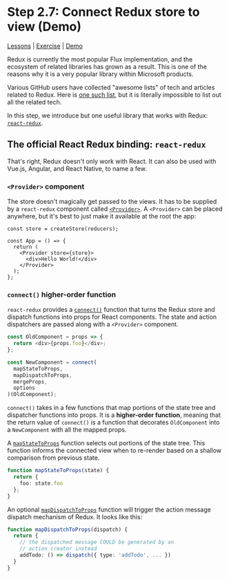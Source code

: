 # Step 2.7: Connect Redux store to view (Demo)

[Lessons](../) | [Exercise](./exercise/) | [Demo](./demo/)

Redux is currently the most popular Flux implementation, and the ecosystem of related libraries has grown as a result. This is one of the reasons why it is a very popular library within Microsoft products.

Various GitHub users have collected "awesome lists" of tech and articles related to Redux. Here is [one such list](https://github.com/xgrommx/awesome-redux#react---a-javascript-library-for-building-user-interfaces), but it is literally impossible to list out all the related tech.

In this step, we introduce but one useful library that works with Redux: [`react-redux`](https://react-redux.js.org/).

## The official React Redux binding: `react-redux`

That's right, Redux doesn't only work with React. It can also be used with Vue.js, Angular, and React Native, to name a few.

### `<Provider>` component

The store doesn't magically get passed to the views. It has to be supplied by a `react-redux` component called [`<Provider>`](https://react-redux.js.org/api/provider). A `<Provider>` can be placed anywhere, but it's best to just make it available at the root the app:

```tsx
const store = createStore(reducers);

const App = () => {
  return (
    <Provider store={store}>
      <div>Hello World!</div>
    </Provider>
  );
};
```

### `connect()` higher-order function

`react-redux` provides a [`connect()`](https://react-redux.js.org/api/connect) function that turns the Redux store and dispatch functions into props for React components. The state and action dispatchers are passed along with a `<Provider>` component.

```ts
const OldComponent = props => {
  return <div>{props.foo}</div>;
};

const NewComponent = connect(
  mapStateToProps,
  mapDispatchToProps,
  mergeProps,
  options
)(OldComponent);
```

`connect()` takes in a few functions that map portions of the state tree and dispatcher functions into props. It is a **higher-order function**, meaning that the return value of `connect()` is a function that decorates `OldComponent` into a `NewComponent` with all the mapped props.

A [`mapStateToProps`](https://react-redux.js.org/api/connect#mapstatetoprops-state-ownprops-object) function selects out portions of the state tree. This function informs the connected view when to re-render based on a shallow comparison from previous state.

```ts
function mapStateToProps(state) {
  return {
    foo: state.foo
  };
}
```

An optional [`mapDispatchToProps`](https://react-redux.js.org/api/connect#mapdispatchtoprops-object-dispatch-ownprops-object) function will trigger the action message dispatch mechanism of Redux. It looks like this:

```ts
function mapDispatchToProps(dispatch) {
  return {
    // the dispatched message COULD be generated by an
    // action creator instead
    addTodo: () => dispatch({ type: 'addTodo', ... })
  }
}
```
